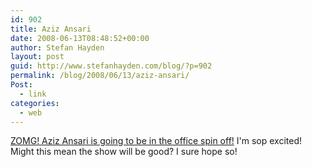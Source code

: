 ```yaml
---
id: 902
title: Aziz Ansari
date: 2008-06-13T08:48:52+00:00
author: Stefan Hayden
layout: post
guid: http://www.stefanhayden.com/blog/?p=902
permalink: /blog/2008/06/13/aziz-ansari/
Post:
  - link
categories:
  - web
---
```

<a href="http://azizisbored.tumblr.com/post/38235021">ZOMG! Aziz Ansari is going to be in the office spin off!</a> I'm sop excited! Might this mean the show will be good? I sure hope so!